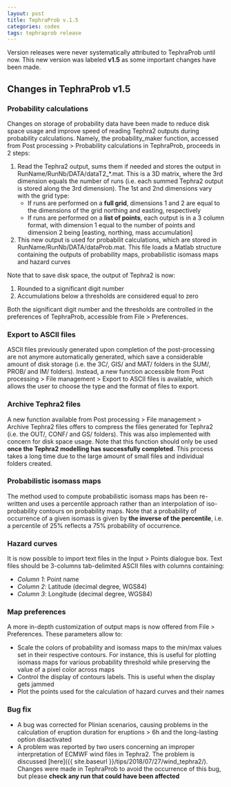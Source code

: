 ```yaml
---
layout: post
title: TephraProb v.1.5
categories: codes
tags: tephraprob release
---
```


Version releases were never systematically attributed to TephraProb until now. This new version was labeled **v1.5** as some important changes have been made.

## Changes in TephraProb v1.5
### Probability calculations
Changes on storage of probability data have been made to reduce disk space usage and improve speed of reading Tephra2 outputs during probability calculations. Namely, the <cmd>probability_maker</cmd> function, accessed from <cmd>Post processing > Probability calculations</cmd> in TephraProb, proceeds in 2 steps:

1. Read the Tephra2 output, sums them if needed and stores the output in <pth>RunName/RunNb/DATA/dataT2_*.mat</pth>. This is a 3D matrix, where the 3rd dimension equals the number of runs (i.e. each summed Tephra2 output is stored along the 3rd dimension). The 1st and 2nd dimensions vary with the grid type:
    - If runs are performed on a **full grid**, dimensions 1 and 2 are equal to the dimensions of the grid northing and easting, respectively
    - If runs are performed on a **list of points**, each output is in a 3 column format, with dimension 1 equal to the number of points and dimension 2 being [easting, northing, mass accumulation]
2. This new output is used for probabilit calculations, which are stored in  <pth>RunName/RunNb/DATA/dataProb.mat</pth>. This file loads a Matlab structure containing the outputs of probability maps, probabilistic isomass maps and hazard curves

Note that to save disk space, the output of Tephra2 is now:
1. Rounded to a significant digit number
2. Accumulations below a thresholds are considered equal to zero

Both the significant digit number and the thresholds are controlled in the preferences of TephraProb, accessible from <cmd>File > Preferences</cmd>.

### Export to ASCII files
ASCII files previously generated upon completion of the post-processing are not anymore automatically generated, which save a considerable amount of disk storage (i.e. the <pth>3C/</pth>, <pth>GIS/</pth> and <pth>MAT/</pth> folders in the <pth>SUM/</pth>, <pth>PROB/</pth> and <pth>IM/</pth> folders). Instead, a new function accessible from <cmd>Post processing > File management > Export to ASCII files</cmd> is available, which allows the user to choose the type and the format of files to export.

### Archive Tephra2 files
A new function available from <cmd>Post processing > File management > Archive Tephra2 files</cmd> offers to compress the files generated for Tephra2 (i.e. the <pth>OUT/</pth>, <pth>CONF/</pth> and <pth>GS/</pth> folders). This was also implemented with concern for disk space usage. Note that this function should only be used **once the Tephra2 modelling has successfully completed**. This process takes a long time due to the large amount of small files and individual folders created.

### Probabilistic isomass maps
The method used to compute probabilistic isomass maps has been re-written and uses a percentile approach rather than an interpolation of iso-probability contours on probability maps. Note that a probability of occurrence of a given isomass is given by **the inverse of the percentile**, i.e. a percentile of 25% reflects a 75% probability of occurrence.

### Hazard curves
It is now possible to import text files in the <cmd>Input > Points</cmd> dialogue box. Text files should be 3-columns tab-delimited ASCII files with columns containing:
* *Column 1*: Point name
* *Column 2*: Latitude (decimal degree, WGS84)
* *Column 3*: Longitude (decimal degree, WGS84)

### Map preferences
A more in-depth customization of output maps is now offered from <cmd>File > Preferences</cmd>. These parameters allow to:
- Scale the colors of probability and isomass maps to the min/max values set in their respective contours. For instance, this is useful for plotting isomass maps for various probability threshold while preserving the value of a pixel color across maps
- Control the display of contours labels. This is useful when the display gets jammed
- Plot the points used for the calculation of hazard curves and their names

### Bug fix
- A bug was corrected for Plinian scenarios, causing problems in the calculation of eruption duration for eruptions > 6h and the long-lasting option disactivated
- A problem was reported by two users concerning an improper interpretation of ECMWF wind files in Tephra2. The problem is discussed [here]({{ site.baseurl }}/tips/2018/07/27/wind_tephra2/). Changes were made in TephraProb to avoid the occurrence of this bug, but please **check any run that could have been affected**

